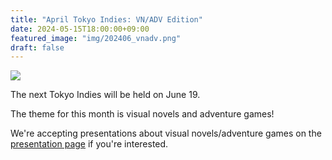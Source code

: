 ```yaml
---
title: "April Tokyo Indies: VN/ADV Edition"
date: 2024-05-15T18:00:00+09:00
featured_image: "img/202406_vnadv.png"
draft: false
---
```


![](/img/202406_vnadv.png)

The next Tokyo Indies will be held on June 19.

The theme for this month is visual novels and adventure games!

We're accepting presentations about visual novels/adventure games on the [presentation page](/en/present) if you're interested.
